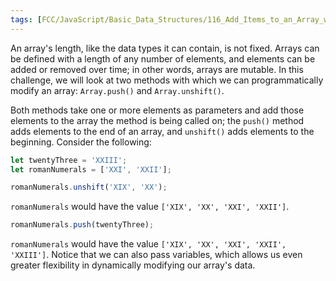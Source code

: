 ```yaml
---
tags: [FCC/JavaScript/Basic_Data_Structures/116_Add_Items_to_an_Array_with_push_and_unshift]
---
```

An array's length, like the data types it can contain, is not fixed. Arrays can be defined with a length of any number of elements, and elements can be added or removed over time; in other words, arrays are mutable. In this challenge, we will look at two methods with which we can programmatically modify an array: `Array.push()` and `Array.unshift()`.

Both methods take one or more elements as parameters and add those elements to the array the method is being called on; the `push()` method adds elements to the end of an array, and `unshift()` adds elements to the beginning. Consider the following:

```js
let twentyThree = 'XXIII';
let romanNumerals = ['XXI', 'XXII'];

romanNumerals.unshift('XIX', 'XX');
```

`romanNumerals` would have the value `['XIX', 'XX', 'XXI', 'XXII']`.

```js
romanNumerals.push(twentyThree);
```

`romanNumerals` would have the value `['XIX', 'XX', 'XXI', 'XXII', 'XXIII']`. Notice that we can also pass variables, which allows us even greater flexibility in dynamically modifying our array's data.